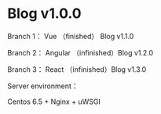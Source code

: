 # Blog v1.0.0

Branch 1： Vue     （finished） Blog v1.1.0

Branch 2： Angular （infinished）Blog v1.2.0

Branch 3： React   （infinished）Blog v1.3.0


Server environment：
      
   Centos 6.5 + Nginx + uWSGI
  
